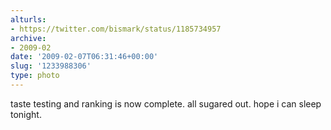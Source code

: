 ```yaml
---
alturls:
- https://twitter.com/bismark/status/1185734957
archive:
- 2009-02
date: '2009-02-07T06:31:46+00:00'
slug: '1233988306'
type: photo
---
```


taste testing and ranking is now complete. all sugared out. hope i can sleep tonight.  
